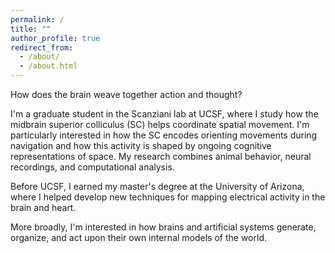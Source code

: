 ```yaml
---
permalink: /
title: ""
author_profile: true
redirect_from: 
  - /about/
  - /about.html
---
```


How does the brain weave together action and thought?

I'm a graduate student in the Scanziani lab at UCSF, where I study how the midbrain superior colliculus (SC) helps coordinate spatial movement. I'm particularly interested in how the SC encodes orienting movements during navigation and how this activity is shaped by ongoing cognitive representations of space. My research combines animal behavior, neural recordings, and computational analysis.

Before UCSF, I earned my master's degree at the University of Arizona, where I helped develop new techniques for mapping electrical activity in the brain and heart.

More broadly, I'm interested in how brains and artificial systems generate, organize, and act upon their own internal models of the world.
